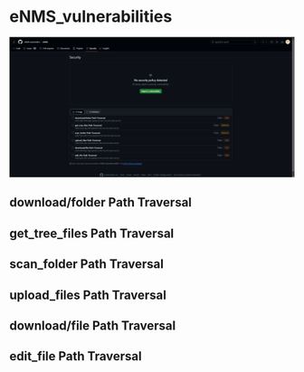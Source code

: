 # eNMS_vulnerabilities
![image](https://github.com/skit-cyber-security/eNMS_vulnerabilities/blob/main/assets/all.png)


## download/folder Path Traversal
## get_tree_files Path Traversal
## scan_folder Path Traversal
## upload_files Path Traversal
## download/file Path Traversal
## edit_file Path Traversal

